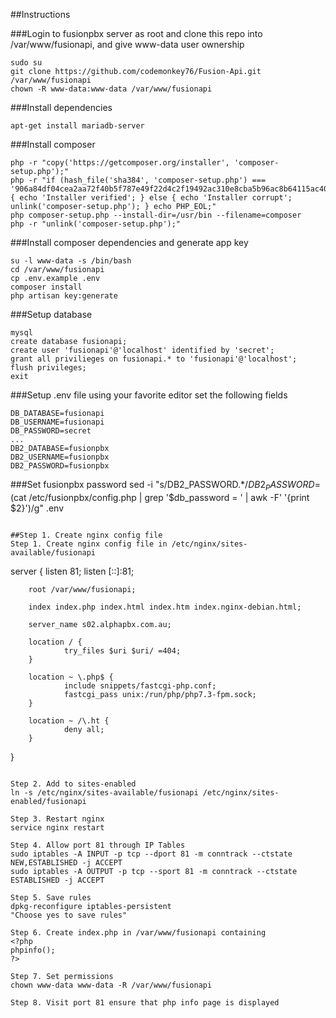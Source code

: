 ##Instructions

###Login to fusionpbx server as root and clone this repo into /var/www/fusionapi, and give www-data user ownership
```
sudo su
git clone https://github.com/codemonkey76/Fusion-Api.git /var/www/fusionapi
chown -R www-data:www-data /var/www/fusionapi
```
###Install dependencies
```
apt-get install mariadb-server
```

###Install composer
```
php -r "copy('https://getcomposer.org/installer', 'composer-setup.php');"
php -r "if (hash_file('sha384', 'composer-setup.php') === '906a84df04cea2aa72f40b5f787e49f22d4c2f19492ac310e8cba5b96ac8b64115ac402c8cd292b8a03482574915d1a8') { echo 'Installer verified'; } else { echo 'Installer corrupt'; unlink('composer-setup.php'); } echo PHP_EOL;"
php composer-setup.php --install-dir=/usr/bin --filename=composer
php -r "unlink('composer-setup.php');"
```

###Install composer dependencies and generate app key
```
su -l www-data -s /bin/bash
cd /var/www/fusionapi
cp .env.example .env
composer install
php artisan key:generate
```

###Setup database
```
mysql
create database fusionapi;
create user 'fusionapi'@'localhost' identified by 'secret';
grant all privilieges on fusionapi.* to 'fusionapi'@'localhost';
flush privileges;
exit
```

###Setup .env file using your favorite editor set the following fields
```
DB_DATABASE=fusionapi
DB_USERNAME=fusionapi
DB_PASSWORD=secret
...
DB2_DATABASE=fusionpbx
DB2_USERNAME=fusionpbx
DB2_PASSWORD=fusionpbx
```

###Set fusionpbx password
sed -i "s/DB2_PASSWORD.*$/DB2_PASSWORD=$(cat /etc/fusionpbx/config.php | grep '$db_password
 = ' | awk -F\' '{print $2}')/g" .env
```

##Step 1. Create nginx config file
Step 1. Create nginx config file in /etc/nginx/sites-available/fusionapi
```
server {
        listen 81;
        listen [::]:81;


        root /var/www/fusionapi;

        index index.php index.html index.htm index.nginx-debian.html;

        server_name s02.alphapbx.com.au;

        location / {
                try_files $uri $uri/ =404;
        }

        location ~ \.php$ {
                include snippets/fastcgi-php.conf;
                fastcgi_pass unix:/run/php/php7.3-fpm.sock;
        }

        location ~ /\.ht {
                deny all;
        }
}
```

Step 2. Add to sites-enabled
ln -s /etc/nginx/sites-available/fusionapi /etc/nginx/sites-enabled/fusionapi

Step 3. Restart nginx
service nginx restart

Step 4. Allow port 81 through IP Tables
sudo iptables -A INPUT -p tcp --dport 81 -m conntrack --ctstate NEW,ESTABLISHED -j ACCEPT
sudo iptables -A OUTPUT -p tcp --sport 81 -m conntrack --ctstate ESTABLISHED -j ACCEPT

Step 5. Save rules
dpkg-reconfigure iptables-persistent
"Choose yes to save rules"

Step 6. Create index.php in /var/www/fusionapi containing
<?php
phpinfo();
?>

Step 7. Set permissions
chown www-data www-data -R /var/www/fusionapi

Step 8. Visit port 81 ensure that php info page is displayed